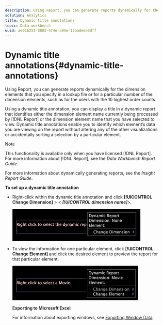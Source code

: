 ```yaml
---
description: Using Report, you can generate reports dynamically for the dimension elements that you specify in a lookup file or for a particular number of the dimension elements, such as for the users with the 10 highest order counts.
solution: Analytics
title: Dynamic title annotations
topic: Data workbench
uuid: ae01b251-8888-474e-a94e-13badeea0dff
---
```


# Dynamic title annotations{#dynamic-title-annotations}

Using Report, you can generate reports dynamically for the dimension elements that you specify in a lookup file or for a particular number of the dimension elements, such as for the users with the 10 highest order counts.

Using a dynamic title annotation, you can display a title in a dynamic report that identifies either the dimension element name currently being processed by [!DNL Report] or the dimension element name that you have selected to view. Dynamic title annotations enable you to identify which element’s data you are viewing on the report without altering any of the other visualizations or accidentally sorting a selection by a particular element.

>[!NOTE]
>
>This functionality is available only when you have licensed [!DNL Report]. For more information about [!DNL Report], see the *Data Workbench Report Guide*.

For more information about dynamically generating reports, see the *Insight Report Guide*.

**To set up a dynamic title annotation**

* Right-click within the dynamic title annotation and click **[!UICONTROL Change Dimension]** > *< **[!UICONTROL dimension name]**>*.

  ![](assets/mnu_DynamicTitle.png)

* To view the information for one particular element, click **[!UICONTROL Change Element]** and click the desired element to preview the report for that particular element.

  ![](assets/mnu_DynamicTitle_Element.png)

  **Exporting to Microsoft Excel**

  For information about exporting windows, see [Exporting Window Data](../../../../home/c-get-started/c-wk-win-wksp/c-exp-win-data.md#concept-8df61d64ed434cc5a499023c44197349).


